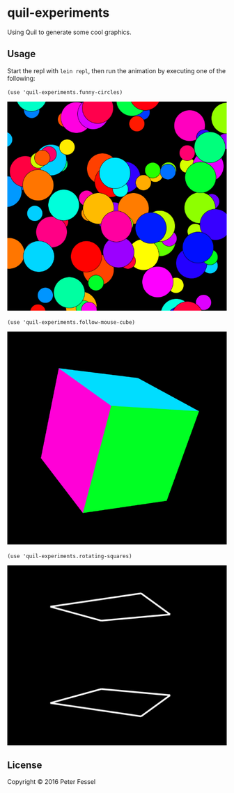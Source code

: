 # quil-experiments

Using Quil to generate some cool graphics.

## Usage

Start the repl with `lein repl`, then run the animation by executing one of the following:

 `(use 'quil-experiments.funny-circles)`

![alt tag](https://raw.githubusercontent.com/lepetere/quil-experiments/master/example-pictures/funny-circles.png)

`(use 'quil-experiments.follow-mouse-cube)`

![alt tag](https://raw.githubusercontent.com/lepetere/quil-experiments/master/example-pictures/follow-mouse-cube.png)

`(use 'quil-experiments.rotating-squares)`

![alt tag](https://raw.githubusercontent.com/lepetere/quil-experiments/master/example-pictures/rotating-squares.png)

## License

Copyright © 2016 Peter Fessel
